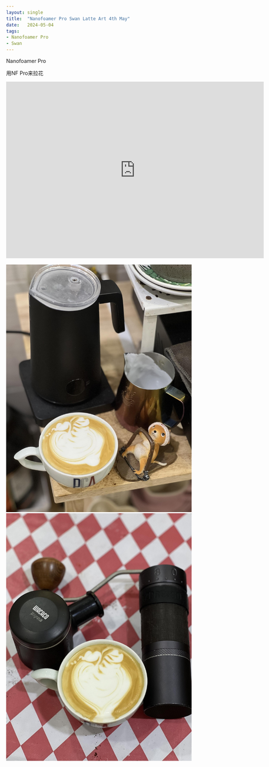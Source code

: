 ```yaml
---
layout: single
title:  "Nanofoamer Pro Swan Latte Art 4th May"
date:   2024-05-04
tags:
- Nanofoamer Pro
- Swan
---
```


Nanofoamer Pro 

用NF Pro来拉花


<div class="embed-container">
  <iframe
      src="https://www.youtube.com/embed/gQPUM-ulmFY"
      width="700"
      height="480"
      frameborder="0"
      allowfullscreen="true">
  </iframe>
</div>


![](/assets/img/2024/05/04/IMG_6277.jpg)
![](/assets/img/2024/05/04/IMG_6279.jpg)
